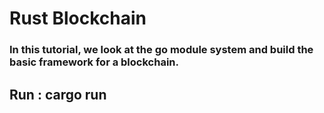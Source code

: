 # Rust Blockchain

### In this tutorial, we look at the go module system and build the basic framework for a blockchain.

## Run : cargo run
